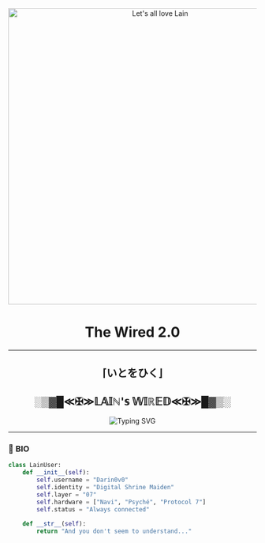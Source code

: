 <div align="center">
  <img src="https://fauux.neocities.org/wiredLogInNew_512px_06.gif" width="600" alt="Let's all love Lain">


<div class="opacityContent">
<h1 id="intro">The Wired 2.0</h1>
<hr>
<h2 class="jp">⌈いとをひく⌋</h2>
</div>

  
  <!-- Glitch text -->
  <h2> 
    ░▒▓█≪✠≫𝕃𝔸𝕀ℕ'𝕤 𝕎𝕀ℝ𝔼𝔻≪✠≫█▓▒░
  </h2>
  
  ![Typing SVG](https://readme-typing-svg.demolab.com?font=Roboto+Mono&weight=600&pause=1000&color=7F16EE&width=435&lines=CONNECTING+TO+THE+WIRED...;PROTOCOL+7+ACTIVATED;YOU+DON'T+SEEM+TO+UNDERSTAND)
</div>

---

### 💾 **BIO**  
```python
class LainUser:
    def __init__(self):
        self.username = "Darin0v0"
        self.identity = "Digital Shrine Maiden"
        self.layer = "07"
        self.hardware = ["Navi", "Psyché", "Protocol 7"]
        self.status = "Always connected"
    
    def __str__(self):
        return "And you don't seem to understand..."
